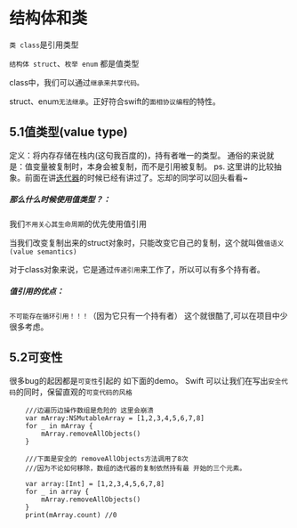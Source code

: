 # 结构体和类
```类 class```是引用类型

```结构体 struct```、```枚举 enum``` 都是值类型


class中，我们可以通过```继承来共享代码。```

struct、enum```无法继承```。正好符合swift的```面相协议编程```的特性。


##  5.1值类型(value type)
定义：将内存存储在栈内(这句我百度的)，持有者唯一的类型。
通俗的来说就是：值变量被复制时，本身会被复制，而不是引用被复制。
ps. 这里讲的比较抽象。前面在讲[迭代器](https://github.com/Liaoworking/Advanced-Swift/blob/master/%E7%AC%AC%E4%B8%89%E7%AB%A0%EF%BC%9A%E9%9B%86%E5%90%88%E7%B1%BB%E5%9E%8B%E5%8D%8F%E8%AE%AE/3.1%20%E5%BA%8F%E5%88%97.md#%E8%BF%AD%E4%BB%A3%E5%99%A8%E5%92%8C%E5%80%BC%E8%AF%AD%E4%B9%89)的时候已经有讲过了。忘却的同学可以回头看看~

##### 那么什么时候使用值类型？：

我们```不用关心其生命周期```的优先使用值引用

当我们改变复制出来的struct对象时，只能改变它自己的复制，这个就叫做```值语义 (value semantics)``` 

对于class对象来说，它是通过```传递引用```来工作了，所以可以有多个持有者。

##### 值引用的优点：

```不可能存在循环引用！！！```（因为它只有一个持有者） 这个就很酷了,可以在项目中少很多考虑。

## 5.2可变性
很多bug的起因都是```可变性```引起的 如下面的demo。
Swift 可以让我们在写出```安全代码```的同时，保留直观的```可变代码的⻛格```
        
        ///边遍历边操作数组是危险的 这里会崩溃
        var mArray:NSMutableArray = [1,2,3,4,5,6,7,8]
        for _ in mArray {
            mArray.removeAllObjects()
        }
        
        ///下面是安全的 removeAllObjects方法调用了8次
        ///因为不论如何移除，数组的迭代器的复制依然持有最 开始的三个元素。

        var array:[Int] = [1,2,3,4,5,6,7,8]
        for _ in array {
            mArray.removeAllObjects()
        }
        print(mArray.count) //0



